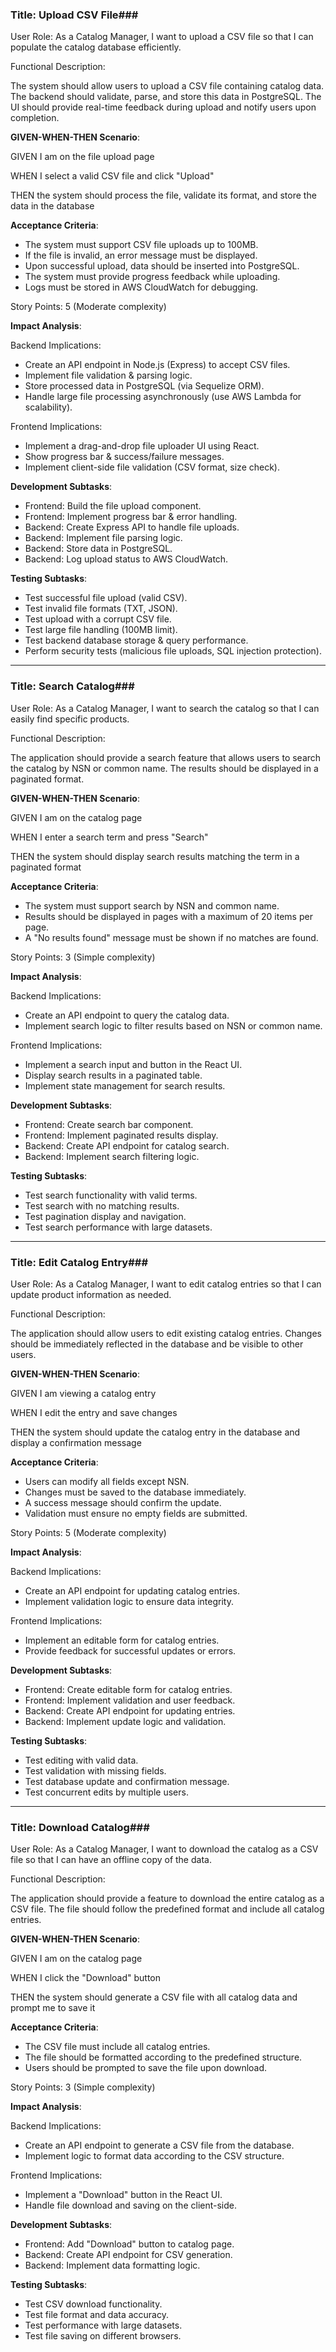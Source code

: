 ### **Title: Upload CSV File**###

User Role: As a Catalog Manager, I want to upload a CSV file so that I can populate the catalog database efficiently.

Functional Description:

The system should allow users to upload a CSV file containing catalog data. The backend should validate, parse, and store this data in PostgreSQL. The UI should provide real-time feedback during upload and notify users upon completion.

**GIVEN-WHEN-THEN Scenario**:

GIVEN I am on the file upload page

WHEN I select a valid CSV file and click "Upload"

THEN the system should process the file, validate its format, and store the data in the database

**Acceptance Criteria**:

- The system must support CSV file uploads up to 100MB.
- If the file is invalid, an error message must be displayed.
- Upon successful upload, data should be inserted into PostgreSQL.
- The system must provide progress feedback while uploading.
- Logs must be stored in AWS CloudWatch for debugging.

Story Points: 5 (Moderate complexity)

**Impact Analysis**:

Backend Implications:

- Create an API endpoint in Node.js (Express) to accept CSV files.
- Implement file validation & parsing logic.
- Store processed data in PostgreSQL (via Sequelize ORM).
- Handle large file processing asynchronously (use AWS Lambda for scalability).

Frontend Implications:

- Implement a drag-and-drop file uploader UI using React.
- Show progress bar & success/failure messages.
- Implement client-side file validation (CSV format, size check).

**Development Subtasks**:

- Frontend: Build the file upload component.
- Frontend: Implement progress bar & error handling.
- Backend: Create Express API to handle file uploads.
- Backend: Implement file parsing logic.
- Backend: Store data in PostgreSQL.
- Backend: Log upload status to AWS CloudWatch.

**Testing Subtasks**:

- Test successful file upload (valid CSV).
- Test invalid file formats (TXT, JSON).
- Test upload with a corrupt CSV file.
- Test large file handling (100MB limit).
- Test backend database storage & query performance.
- Perform security tests (malicious file uploads, SQL injection protection).

---

### **Title: Search Catalog**###

User Role: As a Catalog Manager, I want to search the catalog so that I can easily find specific products.

Functional Description:

The application should provide a search feature that allows users to search the catalog by NSN or common name. The results should be displayed in a paginated format.

**GIVEN-WHEN-THEN Scenario**:

GIVEN I am on the catalog page

WHEN I enter a search term and press "Search"

THEN the system should display search results matching the term in a paginated format

**Acceptance Criteria**:

- The system must support search by NSN and common name.
- Results should be displayed in pages with a maximum of 20 items per page.
- A "No results found" message must be shown if no matches are found.

Story Points: 3 (Simple complexity)

**Impact Analysis**:

Backend Implications:

- Create an API endpoint to query the catalog data.
- Implement search logic to filter results based on NSN or common name.

Frontend Implications:

- Implement a search input and button in the React UI.
- Display search results in a paginated table.
- Implement state management for search results.

**Development Subtasks**:

- Frontend: Create search bar component.
- Frontend: Implement paginated results display.
- Backend: Create API endpoint for catalog search.
- Backend: Implement search filtering logic.

**Testing Subtasks**:

- Test search functionality with valid terms.
- Test search with no matching results.
- Test pagination display and navigation.
- Test search performance with large datasets.

---

### **Title: Edit Catalog Entry**###

User Role: As a Catalog Manager, I want to edit catalog entries so that I can update product information as needed.

Functional Description:

The application should allow users to edit existing catalog entries. Changes should be immediately reflected in the database and be visible to other users.

**GIVEN-WHEN-THEN Scenario**:

GIVEN I am viewing a catalog entry

WHEN I edit the entry and save changes

THEN the system should update the catalog entry in the database and display a confirmation message

**Acceptance Criteria**:

- Users can modify all fields except NSN.
- Changes must be saved to the database immediately.
- A success message should confirm the update.
- Validation must ensure no empty fields are submitted.

Story Points: 5 (Moderate complexity)

**Impact Analysis**:

Backend Implications:

- Create an API endpoint for updating catalog entries.
- Implement validation logic to ensure data integrity.

Frontend Implications:

- Implement an editable form for catalog entries.
- Provide feedback for successful updates or errors.

**Development Subtasks**:

- Frontend: Create editable form for catalog entries.
- Frontend: Implement validation and user feedback.
- Backend: Create API endpoint for updating entries.
- Backend: Implement update logic and validation.

**Testing Subtasks**:

- Test editing with valid data.
- Test validation with missing fields.
- Test database update and confirmation message.
- Test concurrent edits by multiple users.

---

### **Title: Download Catalog**###

User Role: As a Catalog Manager, I want to download the catalog as a CSV file so that I can have an offline copy of the data.

Functional Description:

The application should provide a feature to download the entire catalog as a CSV file. The file should follow the predefined format and include all catalog entries.

**GIVEN-WHEN-THEN Scenario**:

GIVEN I am on the catalog page

WHEN I click the "Download" button

THEN the system should generate a CSV file with all catalog data and prompt me to save it

**Acceptance Criteria**:

- The CSV file must include all catalog entries.
- The file should be formatted according to the predefined structure.
- Users should be prompted to save the file upon download.

Story Points: 3 (Simple complexity)

**Impact Analysis**:

Backend Implications:

- Create an API endpoint to generate a CSV file from the database.
- Implement logic to format data according to the CSV structure.

Frontend Implications:

- Implement a "Download" button in the React UI.
- Handle file download and saving on the client-side.

**Development Subtasks**:

- Frontend: Add "Download" button to catalog page.
- Backend: Create API endpoint for CSV generation.
- Backend: Implement data formatting logic.

**Testing Subtasks**:

- Test CSV download functionality.
- Test file format and data accuracy.
- Test performance with large datasets.
- Test file saving on different browsers.